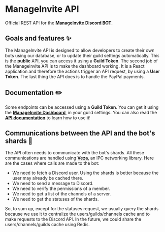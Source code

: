# ManageInvite API

Official REST API for the **[ManageInvite Discord BOT](https://manage-invite.xyz)**.

## Goals and features ✨

The ManageInvite API is designed to allow developers to create their own bots using our database, or to update their guild settings automatically. This is the **public** API, you can access it using a **Guild Token**. The second job of the ManageInvite API is to make the dashboard working. It is a React application and therefore the actions trigger an API request, by using a **User Token**. The last thing the API does is to handle the PayPal payments.

## Documentation ✏️

Some endpoints can be accessed using a **Guild Token**. You can get it using the **[ManageInvite Dashboard](https://manage-invite.xyz)**, in your guild settings. You can also read the **[API documentation](https://developer.manage-invite.xyz)** to learn how to use it!

## Communications between the API and the bot's shards 💬

The API often needs to communicate with the bot's shards. All these communications are handled using **[Veza](https://github.com/kyranet/veza)**, an IPC networking library. Here are the cases where calls are made to the bot:

* We need to fetch a Discord user. Using the shards is better because the user may already be cached there.
* We need to send a message to Discord.
* We need to verify the permissions of a member.
* We need to get a list of the channels of a server.
* We need to get the statuses of the shards.

So, to sum up, except for the statuses request, we usually query the shards because we use it to centralize the users/guilds/channels cache and to make requests to the Discord API. In the future, we could share the users/channels/guilds cache using Redis.
